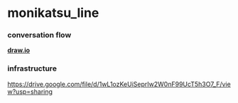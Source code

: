 # monikatsu_line


### conversation flow
**[draw.io](https://drive.google.com/file/d/1GuzbG3DYwBPoyNBTnjiMk-KnH4dsLaFD/view?usp=sharing)**


### infrastructure

https://drive.google.com/file/d/1wL1ozKeUiSeprIw2W0nF99UcT5h3O7_F/view?usp=sharing
